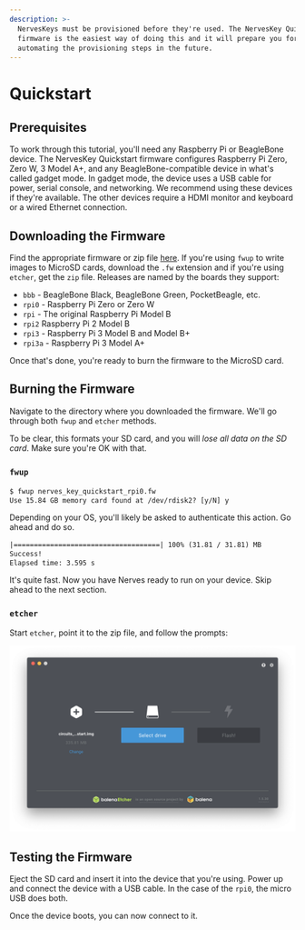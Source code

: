 ```yaml
---
description: >-
  NervesKeys must be provisioned before they're used. The NervesKey Quickstart
  firmware is the easiest way of doing this and it will prepare you for
  automating the provisioning steps in the future.
---
```


# Quickstart

## Prerequisites

To work through this tutorial, you'll need any Raspberry Pi or BeagleBone device. The NervesKey Quickstart firmware configures Raspberry Pi Zero, Zero W, 3 Model A+, and any BeagleBone-compatible device in what's called gadget mode. In gadget mode, the device uses a USB cable for power, serial console, and networking. We recommend using these devices if they're available. The other devices require a HDMI monitor and keyboard or a wired Ethernet connection.

## Downloading the Firmware

Find the appropriate firmware or zip file [here](https://github.com/nerves-hub/nerves_key_quickstart/releases). If you're using `fwup` to write images to MicroSD cards, download the `.fw` extension and if you're using `etcher`, get the `zip` file. Releases are named by the boards they support:

* `bbb` - BeagleBone Black, BeagleBone Green, PocketBeagle, etc.
* `rpi0` - Raspberry Pi Zero or Zero W
* `rpi` - The original Raspberry Pi Model B
* `rpi2` Raspberry Pi 2 Model B
* `rpi3` - Raspberry Pi 3 Model B and Model B+
* `rpi3a` - Raspberry Pi 3 Model A+

Once that's done, you're ready to burn the firmware to the MicroSD card.

## Burning the Firmware

Navigate to the directory where you downloaded the firmware. We'll go through both `fwup` and `etcher` methods.

To be clear, this formats your SD card, and you will _lose all data on the SD card_. Make sure you're OK with that.

### `fwup`

```text
$ fwup nerves_key_quickstart_rpi0.fw
Use 15.84 GB memory card found at /dev/rdisk2? [y/N] y
```

Depending on your OS, you'll likely be asked to authenticate this action. Go ahead and do so.

```text
|====================================| 100% (31.81 / 31.81) MB
Success!
Elapsed time: 3.595 s
```

It's quite fast. Now you have Nerves ready to run on your device. Skip ahead to the next section.

### `etcher`

Start `etcher`, point it to the zip file, and follow the prompts:

![etcher](../.gitbook/assets/etcher.png)

## Testing the Firmware

Eject the SD card and insert it into the device that you're using. Power up and connect the device with a USB cable. In the case of the `rpi0`, the micro USB does both.

Once the device boots, you can now connect to it.

